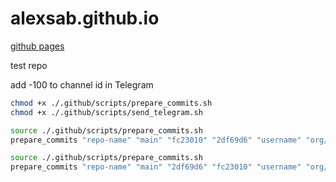 # alexsab.github.io
[github pages](https://alexsab.github.io)

test repo

add -100 to channel id in Telegram


```bash
chmod +x ./.github/scripts/prepare_commits.sh
chmod +x ./.github/scripts/send_telegram.sh

source ./.github/scripts/prepare_commits.sh
prepare_commits "repo-name" "main" "fc23010" "2df69d6" "username" "org/repo"

source ./.github/scripts/prepare_commits.sh
prepare_commits "repo-name" "main" "2df69d6" "fc23010" "username" "org/repo"
```
